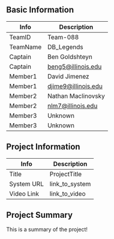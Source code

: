 ## Basic Information

|   Info      |        Description     |
| ----------- | ---------------------- |
| TeamID      |        Team-088        |
| TeamName    |         DB_Legends     |
| Captain     |     Ben Goldshteyn     |
| Captain     | beng5@illinois.edu     |
| Member1     |     David Jimenez      |
| Member1     |   djime9@illinois.edu  |
| Member2     |    Nathan Maclinovsky  |
| Member2     |  nlm7@illinois.edu     |
| Member3     |      Unknown           |
| Member3     |      Unknown           |

## Project Information

|   Info      |        Description     |
| ----------- | ---------------------- |
|  Title      |       ProjectTitle     |
| System URL  |      link_to_system    |
| Video Link  |      link_to_video     |

## Project Summary

This is a summary of the project!
